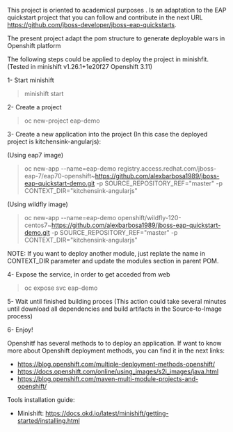 This project is oriented to academical purposes . Is an adaptation to the EAP quickstart project  that you can follow and contribute in the next URL https://github.com/jboss-developer/jboss-eap-quickstarts.

The present project adapt the pom structure to generate deployable wars in Openshift platform

The following steps could be applied to deploy the project in minishfit. (Tested in minishift v1.26.1+1e20f27 Openshift 3.11)

1- Start minishift
> minishift start

2- Create a project 
> oc new-project eap-demo

3- Create a new application into the project (In this case the deployed project is kitchensink-angularjs):

(Using eap7 image)
> oc new-app --name=eap-demo registry.access.redhat.com/jboss-eap-7/eap70-openshift~https://github.com/alexbarbosa1989/jboss-eap-quickstart-demo.git -p SOURCE_REPOSITORY_REF="master" -p CONTEXT_DIR="kitchensink-angularjs"

(Using wildfly image)
> oc new-app --name=eap-demo openshift/wildfly-120-centos7~https://github.com/alexbarbosa1989/jboss-eap-quickstart-demo.git  -p SOURCE_REPOSITORY_REF="master" -p CONTEXT_DIR="kitchensink-angularjs"

NOTE: If you want to deploy another module, just replate the name in CONTEXT_DIR parameter and update the modules section in parent POM.

4- Expose the service, in order to get acceded from web 
> oc expose svc eap-demo

5- Wait until finished building proces (This action could take several minutes until download all dependencies and build artifacts in the Source-to-Image process)

6- Enjoy!


Openshitf has several methods to to deploy an application. If want to know more about Openshift deployment methods, you can find it in the next links:

- https://blog.openshift.com/multiple-deployment-methods-openshift/
- https://docs.openshift.com/online/using_images/s2i_images/java.html
- https://blog.openshift.com/maven-multi-module-projects-and-openshift/


Tools installation guide:
- Minishift: https://docs.okd.io/latest/minishift/getting-started/installing.html

